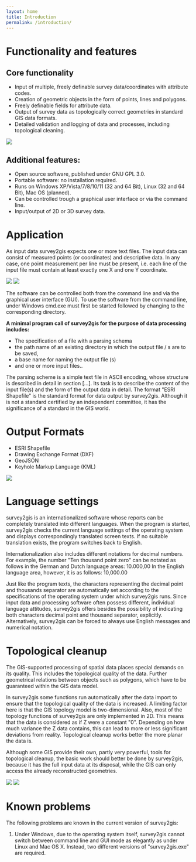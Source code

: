 ```yaml
---
layout: home
title: Introduction
permalink: /introduction/
---
```


# Functionality and features

## Core functionality

- Input of multiple, freely definable survey data/coordinates with attribute codes.
- Creation of geometric objects in the form of points, lines and polygons.
- Freely definable fields for attribute data.
- Output of survey data as topologically correct geometries in standard GIS data formats.
- Detailed validation and logging of data and processes, including topological cleaning.

<img class="intro__image" src="/assets/intro-images/logfile.jpg">

## Additional features:

- Open source software, published under GNU GPL 3.0.
- Portable software: no installation required.
- Runs on Windows XP/Vista/7/8/10/11 (32 and 64 Bit), Linux (32 and 64 Bit), Mac OS (planned).
- Can be controlled trough a graphical user interface or via the command line.
- Input/output of 2D or 3D survey data.    

# Application

As input data survey2gis expects one or more text files. The input data can consist of measured points (or coordinates) and descriptive data. In any case, one point measurement per line must be present, i.e. each line of the input file must contain at least exactly one X and one Y coordinate.

<img class="intro__image" src="/assets/intro-images/select-file.jpg">
<img class="intro__image" src="/assets/intro-images/additional-options.jpg">

The software can be controlled both from the command line and via the graphical user interface (GUI).
To use the software from the command line, under Windows cmd.exe must first be started followed by
changing to the corresponding directory.

**A minimal program call of survey2gis for the purpose of data processing includes:**

- The specification of a file with a parsing schema
- the path name of an existing directory in which the output file / s are to be saved,
- a base name for naming the output file (s)
- and one or more input files..

The parsing scheme is a simple text file in ASCII encoding, whose structure is described in detail in section [...].
Its task is to describe the content of the input file(s) and the form of the output data in detail.
The format "ESRI Shapefile" is the standard format for data output by survey2gis.
Although it is not a standard certified by an independent committee, it has the significance of a standard in the GIS world.



# Output Formats

- ESRI Shapefile
- Drawing Exchange Format (DXF)
- GeoJSON
- Keyhole Markup Language (KML)

<img class="intro__image" src="/assets/intro-images/select-output.jpg">

# Language settings

survey2gis is an internationalized software whose reports can be completely translated into different languages.
When the program is started, survey2gis checks the current language settings of the operating system and displays correspondingly translated screen texts.
If no suitable translation exists, the program switches back to English.

Internationalization also includes different notations for decimal numbers. For example, the number "Ten thousand point zero" can be notated as follows in the German and Dutch language areas: 10.000,00 In the English language area, however, it is as follows: 10,000.00

Just like the program texts, the characters representing the decimal point and thousands separator are automatically set according to the specifications of the operating system under which survey2gis runs. Since input data and processing software often possess different, individual language attitudes, survey2gis offers besides the possibility of indicating both characters decimal point and thousand separator, explicitly. Alternatively, survey2gis can be forced to always use English messages and numerical notation.


# Topological cleanup

The GIS-supported processing of spatial data places special demands on its quality. This includes the topological quality of the data. Further geometrical relations between objects such as polygons, which have to be guaranteed within the GIS data model.

In survey2gis some functions run automatically after the data import to ensure that the topological quality of the data is increased. A limiting factor here is that the GIS topology model is two-dimensional.
Also, most of the topology functions of survey2gis are only implemented in 2D. This means that the data is considered as if Z were a constant "0". Depending on how much variance the Z data contains, this can lead to more or less significant deviations from reality. Topological cleanup works better the more planar the data is.

Although some GIS provide their own, partly very powerful, tools for topological cleanup, the basic work should better be done by survey2gis, because it has the full input data at its disposal, while the GIS can only access the already reconstructed geometries.

<img class="intro__image" src="/assets/intro-images/options-after-execution.jpg">
<img class="intro__image" src="/assets/intro-images/advanced-settings.jpg">

# Known problems

The following problems are known in the current version of survey2gis:

1. Under Windows, due to the operating system itself, survey2gis cannot switch between command line and GUI mode as elegantly as under Linux and Mac OS X. Instead, two different versions of "survey2gis.exe" are required.
